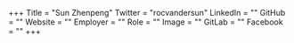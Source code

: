 +++
Title = "Sun Zhenpeng"
Twitter = "rocvandersun"
LinkedIn = ""
GitHub = ""
Website = ""
Employer = ""
Role = ""
Image = ""
GitLab = ""
Facebook = ""
+++
